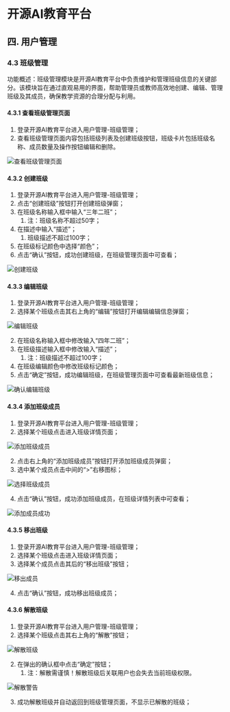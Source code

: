 # 开源AI教育平台
## 四. 用户管理
### 4.3 班级管理
功能概述：班级管理模块是开源AI教育平台中负责维护和管理班级信息的关键部分。该模块旨在通过直观易用的界面，帮助管理员或教师高效地创建、编辑、管理班级及其成员，确保教学资源的合理分配与利用。

#### 4.3.1 查看班级管理页面
1. 登录开源AI教育平台进入用户管理-班级管理；
2. 查看班级管理页面内容包括班级列表及创建班级按钮，班级卡片包括班级名称、成员数量及操作按钮编辑和删除。

![查看班级管理页面](06-04user/06-04-03class/06-04-03-01classview.png)

#### 4.3.2 创建班级
1. 登录开源AI教育平台进入用户管理-班级管理；
2. 点击“创建班级”按钮打开创建班级弹窗；
3. 在班级名称输入框中输入“三年二班”；
   1. 注：班级名称不超过50字；
4. 在描述中输入“描述”；
   1. 班级描述不超过100字；
5. 在班级标记颜色中选择“颜色”；
6. 点击“确认”按钮，成功创建班级，在班级管理页面中可查看；

![创建班级](06-04user/06-04-03class/06-04-03-02createclass.png)
   
#### 4.3.3 编辑班级
1. 登录开源AI教育平台进入用户管理-班级管理；
2. 选择某个班级点击其右上角的“编辑”按钮打开编辑编辑信息弹窗；

![编辑班级](06-04user/06-04-03class/06-04-03-03editclass.png)

2. 在班级名称输入框中修改输入“四年二班”；
3. 在班级描述输入框中修改输入“描述”；
   1. 注：班级描述不超过100字；
4. 在班级编辑颜色中修改班级标记颜色；
5. 点击“确定”按钮，成功编辑班级，在班级管理页面中可查看最新班级信息；

![确认编辑班级](06-04user/06-04-03class/06-04-03-04editconfirm.png)

#### 4.3.4 添加班级成员
1. 登录开源AI教育平台进入用户管理-班级管理；
2. 选择某个班级点击进入班级详情页面；

![添加班级成员](06-04user/06-04-03class/06-04-03-05addclasser.png)

2. 点击右上角的“添加班级成员”按钮打开添加班级成员弹窗；
3. 选中某个成员点击中间的“>”右移图标；

![选择班级成员](06-04user/06-04-03class/06-04-03-06chooseclasser.png)

4. 点击“确认”按钮，成功添加班级成员，在班级详情列表中可查看；

![添加成员成功](06-04user/06-04-03class/06-04-03-07addsuccess.png)

#### 4.3.5 移出班级
1. 登录开源AI教育平台进入用户管理-班级管理；
2. 选择某个班级点击进入班级详情页面；
3. 选择某个成员点击其后的“移出班级”按钮；

![移出成员](06-04user/06-04-03class/06-04-03-08removeclasser.png)

4. 点击“确认”按钮，成功移出班级成员；
   
#### 4.3.6 解散班级
1. 登录开源AI教育平台进入用户管理-班级管理；
2. 选择某个班级点击其右上角的“解散”按钮；

![解散班级](06-04user/06-04-03class/06-04-03-09disband.png)

2. 在弹出的确认框中点击“确定”按钮；
   1. 注：解散需谨慎！解散班级后关联用户也会失去当前班级权限。

![解散警告](06-04user/06-04-03class/06-04-03-10disbandwarn.png)

3.  成功解散班级并自动返回到班级管理页面，不显示已解散的班级；